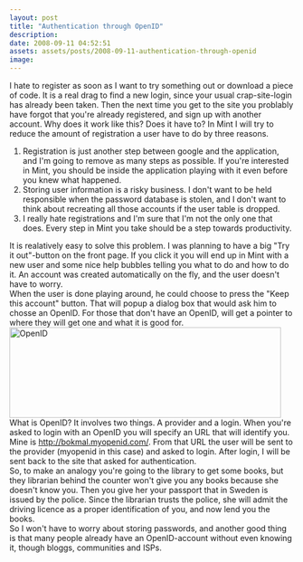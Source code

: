 ```yaml
---
layout: post
title: "Authentication through OpenID"
description:
date: 2008-09-11 04:52:51
assets: assets/posts/2008-09-11-authentication-through-openid
image: 
---
```


<p>I hate to register as soon as I want to try something out or download a piece of code. It is a real drag to find a new login, since your usual crap-site-login has already been taken. Then the next time you get to the site you problably have forgot that you're already registered, and sign up with another account.  Why does it work like this? Does it have to? In Mint I will try to reduce the amount of registration a user have to do by three reasons.</p>
<ol>
<li>Registration is just another step between google and the application, and I'm going to remove as many steps as possible. If you're interested in Mint, you should be inside the application playing with it even before you knew what happened. </li>
<li>Storing user information is a risky business. I don't want to be held responsible when the password database is stolen, and I don't want to think about recreating all those accounts if the user table is dropped.</li>
<li>I really hate registrations and I'm sure that I'm not the only one that does. Every step in Mint you take should be a step towards productivity.</li>
</ol>
<div>It is realatively easy to solve this problem. I was planning to have a big "Try it out"-button on the front page. If you click it you will end up in Mint with a new user and some nice help bubbles telling you what to do and how to do it. An account was created automatically on the fly, and the user doesn't have to worry.</div>
<div>When the user is done playing around, he could choose to press the "Keep this account" button. That will popup a dialog box that would ask him to chosse an OpenID. For those that don't have an OpenID, will get a pointer to where they will get one and what it is good for.</div>
<div></div>
<div><a href="http://www.openid.net"><img height="160" width="480" alt="OpenID" src="http://openid.net/wp-content/uploads/2007/10/openid_big_logo_text.png" title="OpenID logo" class=" " /></a></div>
<div></div>
<div>What is OpenID? It involves two things. A provider and a login. When you're asked to login with an OpenID you will specify an URL that will identify you. Mine is <a href="http://bokmal.myopenid.com/">http://bokmal.myopenid.com/</a>. From that URL the user will be sent to the provider (myopenid in this case) and asked to login. After login, I will be sent back to the site that asked for authentication.</div>
<div>So, to make an analogy you're going to the library to get some books, but they librarian behind the counter won't give you any books because she doesn't know you. Then you give her your passport that in Sweden is issued by the police. Since the librarian trusts the police, she will admit the driving licence as a proper identification of you, and now lend you the books.</div>
<div>So I won't have to worry about storing passwords, and another good thing is that many people already have an OpenID-account without even knowing it, though bloggs, communities and ISPs.</div>
